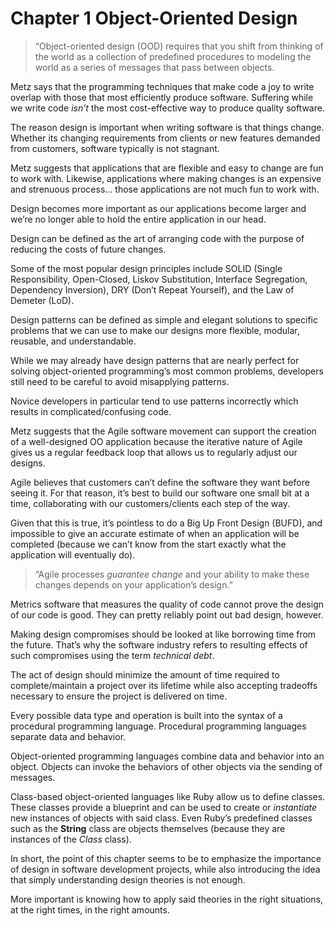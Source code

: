 # Chapter 1 Object-Oriented Design

> “Object-oriented design (OOD) requires that you shift from thinking of the world as a collection of predefined procedures to modeling the world as a series of messages that pass between objects.

Metz says that the programming techniques that make code a joy to write overlap with those that most efficiently produce software. Suffering while we write code _isn’t_ the most cost-effective way to produce quality software.

The reason design is important when writing software is that things change. Whether its changing requirements from clients or new features demanded from customers, software typically is not stagnant.

Metz suggests that applications that are flexible and easy to change are fun to work with. Likewise, applications where making changes is an expensive and strenuous process… those applications are not much fun to work with.

Design becomes more important as our applications become larger and we’re no longer able to hold the entire application in our head.

Design can be defined as the art of arranging code with the purpose of reducing the costs of future changes.

Some of the most popular design principles include SOLID (Single Responsibility, Open-Closed, Liskov Substitution, Interface Segregation, Dependency Inversion), DRY (Don’t Repeat Yourself), and the Law of Demeter (LoD).

Design patterns can be defined as simple and elegant solutions to specific problems that we can use to make our designs more flexible, modular, reusable, and understandable.

While we may already have design patterns that are nearly perfect for solving object-oriented programming’s most common problems, developers still need to be careful to avoid misapplying patterns.

Novice developers in particular tend to use patterns incorrectly which results in complicated/confusing code.

Metz suggests that the Agile software movement can support the creation of a well-designed OO application because the iterative nature of Agile gives us a regular feedback loop that allows us to regularly adjust our designs.

Agile believes that customers can’t define the software they want before seeing it. For that reason, it’s best to build our software one small bit at a time, collaborating with our customers/clients each step of the way.

Given that this is true, it’s pointless to do a Big Up Front Design (BUFD), and impossible to give an accurate estimate of when an application will be completed (because we can’t know from the start exactly what the application will eventually do).

> “Agile processes _guarantee change_ and your ability to make these changes depends on your application’s design.”

Metrics software that measures the quality of code cannot prove the design of our code is good. They can pretty reliably point out bad design, however.

Making design compromises should be looked at like borrowing time from the future. That’s why the software industry refers to resulting effects of such compromises using the term _technical debt_.

The act of design should minimize the amount of time required to complete/maintain a project over its lifetime while also accepting tradeoffs necessary to ensure the project is delivered on time.

Every possible data type and operation is built into the syntax of a procedural programming language. Procedural programming languages separate data and behavior.

Object-oriented programming languages combine data and behavior into an object. Objects can invoke the behaviors of other objects via the sending of messages.

Class-based object-oriented languages like Ruby allow us to define classes. These classes provide a blueprint and can be used to create or _instantiate_ new instances of objects with said class. Even Ruby’s predefined classes such as the **String** class are objects themselves (because they are instances of the _Class_ class).

In short, the point of this chapter seems to be to emphasize the importance of design in software development projects, while also introducing the idea that simply understanding design theories is not enough.

More important is knowing how to apply said theories in the right situations, at the right times, in the right amounts.
